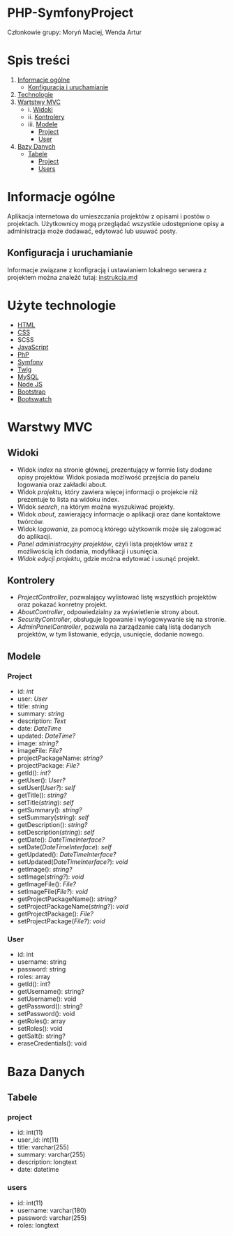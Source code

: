 # PHP-SymfonyProject
Członkowie grupy: Moryń Maciej, Wenda Artur

# Spis treści
1. [Informacje ogólne](#informacje-ogólne)
    * [Konfiguracja i uruchamianie](#konfiguracja-i-uruchamianie)
2. [Technologie](#użyte-technologie)
3. [Wartstwy MVC](#warstwy-mvc)
	* i. [Widoki](#widoki)
	* ii. [Kontrolery](#kontrolery)
	* iii. [Modele](#modele)
		+ [Project](#project)
		+ [User](#user)
4. [Bazy Danych](#baza-danych)
	* [Tabele](#tabele)
		+ [Project](#project)
		+ [Users](#users)

# Informacje ogólne
Aplikacja internetowa do umieszczania projektów z opisami i postów o projektach.
Użytkownicy mogą przeglądać wszystkie udostępnione opisy a administracja może dodawać, edytować lub usuwać posty.
## Konfiguracja i uruchamianie
Informacje związane z konfigracją i ustawianiem lokalnego serwera z projektem można znaleźć tutaj: [instrukcja.md](/Konfiguracja/instrukcja.md)

# Użyte technologie
- [HTML](https://www.w3schools.com/html/)
- [CSS](https://www.w3schools.com/css/)
- SCSS
- [JavaScript](https://www.w3schools.com/js/)
- [PhP](https://www.php.net/)
- [Symfony](https://symfony.com/)
- [Twig](https://twig.symfony.com/)
- [MySQL](https://www.mysql.com/)
- [Node JS](https://nodejs.org/en/)
- [Bootstrap](https://getbootstrap.com/)
- [Bootswatch](https://bootswatch.com/)

# Warstwy MVC

## Widoki
* 	Widok _index_ na stronie głównej, prezentujący w formie listy dodane opisy projektów. Widok posiada możliwość przejścia do panelu logowania oraz zakładki about.
*	Widok _projektu,_ który zawiera więcej informacji o projekcie niż prezentuje to lista na widoku index.
*	Widok _search_, na którym można wyszukiwać projekty.
*	Widok _about_, zawierający informacje o aplikacji oraz dane kontaktowe twórców.
*	Widok _logowania_, za pomocą którego użytkownik może się zalogować do aplikacji.
*	_Panel administracyjny projektów_, czyli lista projektów wraz z możliwością ich dodania, modyfikacji i usunięcia.
*	_Widok edycji projektu_, gdzie można edytować i usunąć projekt.
	
## Kontrolery
* 	_ProjectController_, pozwalający wylistować listę wszystkich projektów oraz pokazać konretny projekt.
*	_AboutController_, odpowiedzialny za wyświetlenie strony about.
*	_SecurityController_, obsługuje logowanie i wylogowywanie się na stronie.
*	_AdminPanelController_, pozwala na zarządzanie całą listą dodanych projektów, w tym listowanie, edycja, usunięcie, dodanie nowego.

## Modele

### Project
*	id: _int_
*	user: _User_
*	title: _string_
*	summary: _string_
*	description: _Text_
*	date: _DateTime_
*	updated: _DateTime?_
*	image: _string?_
*	imageFile: _File?_
*	projectPackageName: _string?_
*	projectPackage: _File?_
*	getId(): _int?_
*	getUser(): _User?_
*	setUser(_User?_): _self_
*	getTitle(): _string?_
*	setTitle(_string_): _self_
*	getSummary(): _string?_
*	setSummary(_string_): _self_
*	getDescription(): _string?_
*	setDescription(_string_): _self_
*	getDate(): _DateTimeInterface?_
*	setDate(_DateTimeInterface_): _self_
*	getUpdated(): _DateTimeInterface?_
*	setUpdated(_DateTimeInterface?_): _void_
*	getImage(): _string?_
*	setImage(_string?_): _void_
*	getImageFile(): _File?_
*	setImageFile(_File?_): _void_
*	getProjectPackageName(): _string?_
*	setProjectPackageName(_string?_): _void_
*	getProjectPackage(): _File?_
*	setProjectPackage(_File?_): _void_

### User
- id: int
- username: string
- password: string
- roles: array
- getId(): int?
- getUsername(): string?
- setUsername(): void
- getPassword(): string?
- setPassword(): void
- getRoles(): array
- setRoles(): void
- getSalt(): string?
- eraseCredentials(): void

# Baza Danych
## Tabele

### project
- id: int(11)
- user_id: int(11)
- title: varchar(255)
- summary: varchar(255)
- description: longtext
- date: datetime

### users
- id: int(11)
- username: varchar(180)
- password: varchar(255)
- roles: longtext
